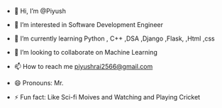 - 👋 Hi, I’m @Piyush
- 👀 I’m interested in Software Development Engineer 

- 🌱 I’m currently learning Python , C++ ,DSA ,Django ,Flask, ,Html ,css 
- 💞️ I’m looking to collaborate on Machine Learning 
- 📫 How to reach me piyushrai2566@gmail.com 
- 😄 Pronouns: Mr.
- ⚡ Fun fact: Like Sci-fi Moives and Watching and Playing Cricket 

<!---
Piyushupc/Piyushupc is a ✨ special ✨ repository because its `README.md` (this file) appears on your GitHub profile.
You can click the Preview link to take a look at your changes.
--->

